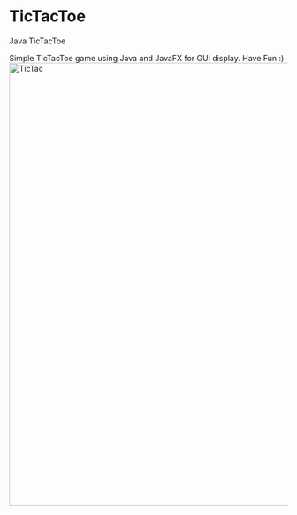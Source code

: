# TicTacToe
Java TicTacToe

Simple TicTacToe game using Java and JavaFX for GUI display. Have Fun :)
<img width="800" alt="TicTac" src="https://user-images.githubusercontent.com/46074688/148497593-9ff6410e-366a-400d-993d-da811be26da2.png">
